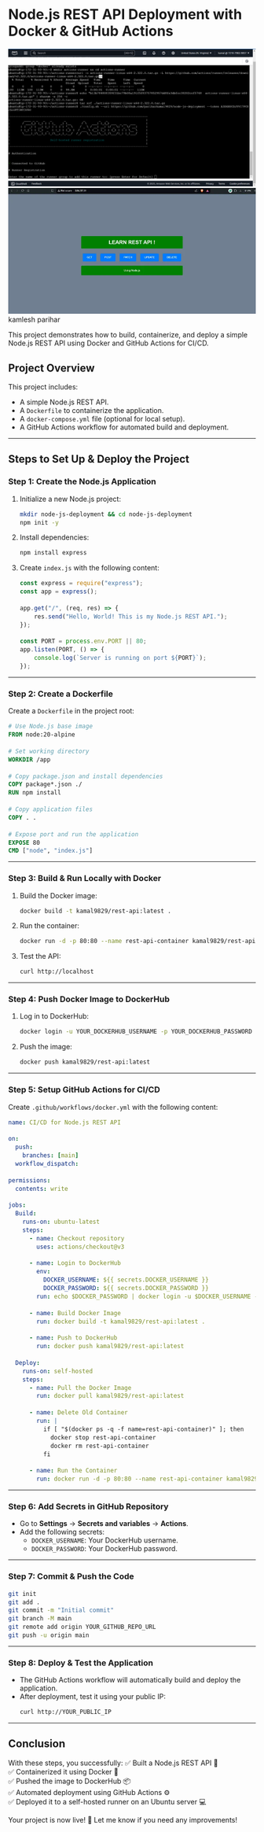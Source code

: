 # Node.js REST API Deployment with Docker & GitHub Actions
![alt text](ss/4.png)
![alt text](ss/1.webp)
kamlesh parihar

This project demonstrates how to build, containerize, and deploy a simple Node.js REST API using Docker and GitHub Actions for CI/CD.

## **Project Overview**

This project includes:

- A simple Node.js REST API.
- A `Dockerfile` to containerize the application.
- A `docker-compose.yml` file (optional for local setup).
- A GitHub Actions workflow for automated build and deployment.

---

## **Steps to Set Up & Deploy the Project**

### **Step 1: Create the Node.js Application**

1. Initialize a new Node.js project:
   ```sh
   mkdir node-js-deployment && cd node-js-deployment
   npm init -y
   ```
2. Install dependencies:
   ```sh
   npm install express
   ```
3. Create `index.js` with the following content:
   ```js
   const express = require("express");
   const app = express();

   app.get("/", (req, res) => {
       res.send("Hello, World! This is my Node.js REST API.");
   });

   const PORT = process.env.PORT || 80;
   app.listen(PORT, () => {
       console.log(`Server is running on port ${PORT}`);
   });
   ```

---

### **Step 2: Create a Dockerfile**

Create a `Dockerfile` in the project root:

```Dockerfile
# Use Node.js base image
FROM node:20-alpine

# Set working directory
WORKDIR /app

# Copy package.json and install dependencies
COPY package*.json ./
RUN npm install

# Copy application files
COPY . .

# Expose port and run the application
EXPOSE 80
CMD ["node", "index.js"]
```

---

### **Step 3: Build & Run Locally with Docker**

1. Build the Docker image:
   ```sh
   docker build -t kamal9829/rest-api:latest .
   ```
2. Run the container:
   ```sh
   docker run -d -p 80:80 --name rest-api-container kamal9829/rest-api
   ```
3. Test the API:
   ```sh
   curl http://localhost
   ```

---

### **Step 4: Push Docker Image to DockerHub**

1. Log in to DockerHub:
   ```sh
   docker login -u YOUR_DOCKERHUB_USERNAME -p YOUR_DOCKERHUB_PASSWORD
   ```
2. Push the image:
   ```sh
   docker push kamal9829/rest-api:latest
   ```

---

### **Step 5: Setup GitHub Actions for CI/CD**

Create `.github/workflows/docker.yml` with the following content:

```yaml
name: CI/CD for Node.js REST API

on:
  push:
    branches: [main]
  workflow_dispatch:

permissions:
  contents: write

jobs:
  Build:
    runs-on: ubuntu-latest
    steps:
      - name: Checkout repository
        uses: actions/checkout@v3

      - name: Login to DockerHub
        env:
          DOCKER_USERNAME: ${{ secrets.DOCKER_USERNAME }}
          DOCKER_PASSWORD: ${{ secrets.DOCKER_PASSWORD }}
        run: echo $DOCKER_PASSWORD | docker login -u $DOCKER_USERNAME --password-stdin

      - name: Build Docker Image
        run: docker build -t kamal9829/rest-api:latest .

      - name: Push to DockerHub
        run: docker push kamal9829/rest-api:latest

  Deploy:
    runs-on: self-hosted
    steps:
      - name: Pull the Docker Image
        run: docker pull kamal9829/rest-api:latest

      - name: Delete Old Container
        run: |
          if [ "$(docker ps -q -f name=rest-api-container)" ]; then
            docker stop rest-api-container
            docker rm rest-api-container
          fi

      - name: Run the Container
        run: docker run -d -p 80:80 --name rest-api-container kamal9829/rest-api
```

---

### **Step 6: Add Secrets in GitHub Repository**

- Go to **Settings** → **Secrets and variables** → **Actions**.
- Add the following secrets:
  - `DOCKER_USERNAME`: Your DockerHub username.
  - `DOCKER_PASSWORD`: Your DockerHub password.

---

### **Step 7: Commit & Push the Code**

```sh
git init
git add .
git commit -m "Initial commit"
git branch -M main
git remote add origin YOUR_GITHUB_REPO_URL
git push -u origin main
```

---

### **Step 8: Deploy & Test the Application**

- The GitHub Actions workflow will automatically build and deploy the application.
- After deployment, test it using your public IP:
  ```sh
  curl http://YOUR_PUBLIC_IP
  ```

---

## **Conclusion**

With these steps, you successfully: ✅ Built a Node.js REST API 🚀\
✅ Containerized it using Docker 🐳\
✅ Pushed the image to DockerHub 📦\
✅ Automated deployment using GitHub Actions ⚙️\
✅ Deployed it to a self-hosted runner on an Ubuntu server 💻

Your project is now live! 🎉 Let me know if you need any improvements!

